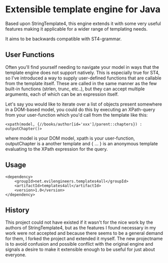Extensible template engine for Java
===================================

Based upon StringTemplate4, this engine extends it with some very useful features making it applicable for a wider range of templating needs.  

It aims to be backwards compatible with ST4-grammar.


User Functions
--------------

Often you'll find yourself needing to navigate your model in ways that the template engine does not support natively.  This is especially true for ST4, so I've introduced a way to supply user-defined functions that are callable from the template itself.  These are called in the same manner as the few built-in functions (strlen, trunc, etc..), but they can accept multiple arguments, each of which can be an expression itself. 

Let's say you would like to iterate over a list of objects present somewhere in a DOM-based model, you could do this by executing an XPath-query from your user-function which you'd call from the template like this:

    <xpath(model, {//books/author[id='xxx']/parent::chapters}) : outputChapter()>

where model is your DOM model, xpath is your user-function, outputChapter is a another template and { ... } is an anonymous template evaluating to the XPath expression for the query. 


Usage
-----

    <dependency>
        <groupId>net.evilengineers.templates4all</groupId>
        <artifactId>templates4all</artifactId>
        <version>1.0</version>
    </dependency>

History
-------

This project could not have existed if it wasn't for the nice work by the authors of StringTemplate4, but as the features I found necessary in my work were not accepted and because there seems to be a general demand for them, I forked the project and extended it myself.  The new projectname is to avoid confusion and possible conflict with the original engine and signals a desire to make it extensible enough to be useful for just about everyone. 
